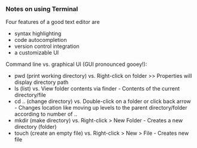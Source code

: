 
### Notes on using Terminal 

Four features of a good text editor are 
- syntax highlighting
- code autocompletion
- version control integration
- a customizable UI 

Command line vs. graphical UI (GUI pronounced gooey!):

- pwd (print working directory) vs. Right-click on folder >> Properties will display directory path
- ls (list) vs. View folder contents via finder - Contents of the current directory/file
- cd .. (change directory) vs. Double-click on a folder or click back arrow - Changes location like moving up levels to the parent directory/folder according to number of ..
- mkdir (make directory) vs. Right-click > New Folder - Creates a new directory (folder)
- touch (create an empty file) vs. Right-click > New > File - Creates new file
